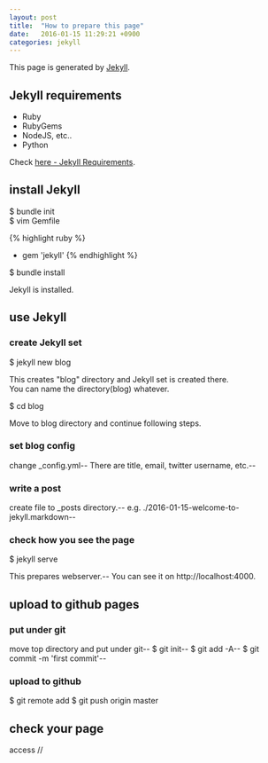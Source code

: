 ```yaml
---
layout: post
title:  "How to prepare this page"
date:   2016-01-15 11:29:21 +0900
categories: jekyll
---
```

This page is generated by [Jekyll](https://jekyllrb.com/).

## Jekyll requirements

- Ruby
- RubyGems
- NodeJS, etc..
- Python

Check [here - Jekyll Requirements](http://jekyllrb.com/docs/installation/#requirements).

## install Jekyll

$ bundle init  
$ vim Gemfile  

{% highlight ruby %}
+ gem 'jekyll'
{% endhighlight %}

$ bundle install

Jekyll is installed.

## use Jekyll

### create Jekyll set

$ jekyll new blog

This creates "blog" directory and Jekyll set is created there.  
You can name the directory(blog) whatever.  

$ cd blog

Move to blog directory and continue following steps.

### set blog config

change \_config.yml--
There are title, email, twitter username, etc.--

### write a post

create file to \_posts directory.--
e.g. ./2016-01-15-welcome-to-jekyll.markdown--

### check how you see the page

$ jekyll serve

This prepares webserver.--
You can see it on http://localhost:4000.

## upload to github pages

### put under git

move top directory and put under git--
$ git init--
$ git add -A--
$ git commit -m 'first commit'--

### upload to github

$ git remote add 
$ git push origin master

## check your page

access //

